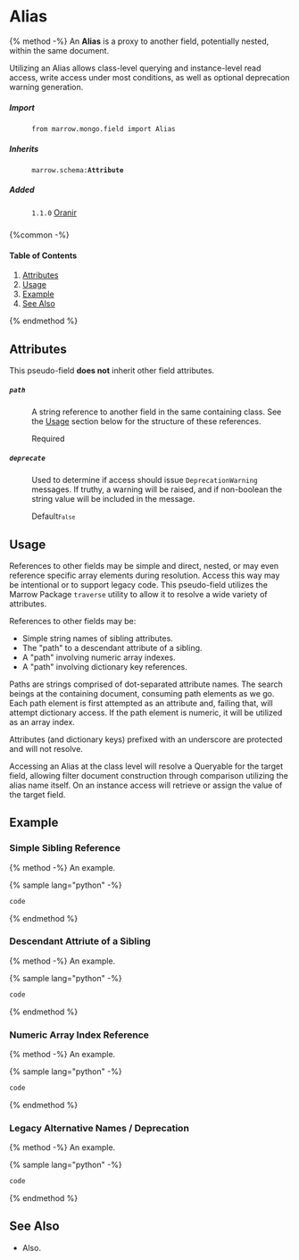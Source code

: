 # Alias

{% method -%}
An **Alias** is a proxy to another field, potentially nested, within the same document.

Utilizing an Alias allows class-level querying and instance-level read access, write access under most conditions, as well as optional deprecation warning generation.

<dl>
	<dt><h5>Import</h5></dt><dd><p><code>from marrow.mongo.field import Alias</code></p></dd>
	<dt><h5>Inherits</h5></dt><dd><p><code>marrow.schema:<strong>Attribute</strong></code></p></dd>
	<dt><h5>Added</h5></dt><dd><p><code>1.1.0</code> <a href="https://github.com/marrow/mongo/releases/tag/1.1.0">Oranir</a></p></dd>
	<dt><h5></h5></dt><dd><p><code></code></p></dd>
</dl>

{%common -%}

#### Table of Contents

1. [Attributes](#attributes)
2. [Usage](#usage)
3. [Example](#example)
4. [See Also](#see-also)

{% endmethod %}


## Attributes

This pseudo-field **does not** inherit other field attributes.

<dl>
	<dt><h5><code>path</code></h5></dt><dd>
		<p>A string reference to another field in the same containing class. See the <a href="#usage">Usage</a> section below for the structure of these references.</p>
		<p><label>Required</label></p>
	</dd><dt><h5><code>deprecate</code></h5></dt><dd>
		<p>Used to determine if access should issue <code>DeprecationWarning</code> messages. If truthy, a warning will be raised, and if non-boolean the string value will be included in the message.</p>
		<p><label>Default</label><code><code>False</code></code></p>
	</dd><dt><h5><code></code></h5></dt><dd></dd>
</dl>


## Usage

References to other fields may be simple and direct, nested, or may even reference specific array elements during resolution. Access this way may be intentional or to support legacy code. This pseudo-field utilizes the Marrow Package `traverse` utility to allow it to resolve a wide variety of attributes.

References to other fields may be:

* Simple string names of sibling attributes.
* The "path" to a descendant attribute of a sibling.
* A "path" involving numeric array indexes.
* A "path" involving dictionary key references.

Paths are strings comprised of dot-separated attribute names. The search beings at the containing document, consuming path elements as we go. Each path element is first attempted as an attribute and, failing that, will attempt dictionary access. If the path element is numeric, it will be utilized as an array index.

Attributes (and dictionary keys) prefixed with an underscore are protected and will not resolve.

Accessing an Alias at the class level will resolve a Queryable for the target field, allowing filter document construction through comparison utilizing the alias name itself. On an instance access will retrieve or assign the value of the target field.


## Example

### Simple Sibling Reference

{% method -%}
An example.

{% sample lang="python" -%}
```python
code
```
{% endmethod %}


### Descendant Attriute of a Sibling

{% method -%}
An example.

{% sample lang="python" -%}
```python
code
```
{% endmethod %}


### Numeric Array Index Reference

{% method -%}
An example.

{% sample lang="python" -%}
```python
code
```
{% endmethod %}


### Legacy Alternative Names / Deprecation

{% method -%}
An example.

{% sample lang="python" -%}
```python
code
```
{% endmethod %}


## See Also

* Also.
